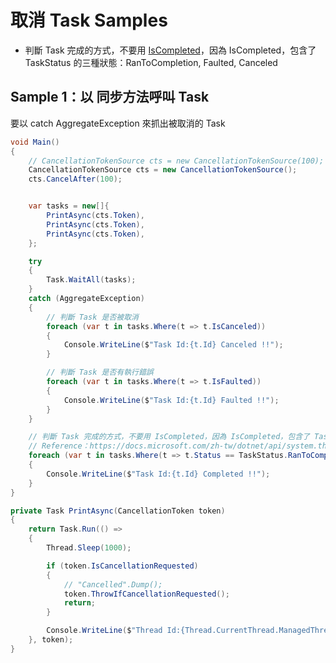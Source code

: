 # 取消 Task Samples

- 判斷 Task 完成的方式，不要用 [IsCompleted](https://docs.microsoft.com/zh-tw/dotnet/api/system.threading.tasks.task.iscompleted)，因為 IsCompleted，包含了 TaskStatus 的三種狀態：RanToCompletion, Faulted, Canceled

## Sample 1：以 同步方法呼叫 Task

要以 catch AggregateException 來抓出被取消的 Task

```csharp
void Main()
{
    // CancellationTokenSource cts = new CancellationTokenSource(100);
    CancellationTokenSource cts = new CancellationTokenSource();
    cts.CancelAfter(100);


    var tasks = new[]{
        PrintAsync(cts.Token),
        PrintAsync(cts.Token),
        PrintAsync(cts.Token),
    };

    try
    {
        Task.WaitAll(tasks);
    }
    catch (AggregateException)
    {
        // 判斷 Task 是否被取消
        foreach (var t in tasks.Where(t => t.IsCanceled))
        {
            Console.WriteLine($"Task Id:{t.Id} Canceled !!");
        }

        // 判斷 Task 是否有執行錯誤
        foreach (var t in tasks.Where(t => t.IsFaulted))
        {
            Console.WriteLine($"Task Id:{t.Id} Faulted !!");
        }
    }

    // 判斷 Task 完成的方式，不要用 IsCompleted，因為 IsCompleted，包含了 TaskStatus 的三種狀態：RanToCompletion, Faulted, Canceled
    // Reference：https://docs.microsoft.com/zh-tw/dotnet/api/system.threading.tasks.task.iscompleted
    foreach (var t in tasks.Where(t => t.Status == TaskStatus.RanToCompletion))
    {
        Console.WriteLine($"Task Id:{t.Id} Completed !!");
    }
}

private Task PrintAsync(CancellationToken token)
{
    return Task.Run(() =>
    {
        Thread.Sleep(1000);

        if (token.IsCancellationRequested)
        {
            // "Cancelled".Dump();
            token.ThrowIfCancellationRequested();
            return;
        }

        Console.WriteLine($"Thread Id:{Thread.CurrentThread.ManagedThreadId}");
    }, token);
}
```
